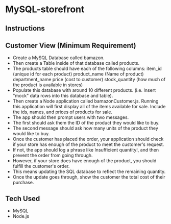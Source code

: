 # MySQL-storefront

## Instructions

## Customer View (Minimum Requirement)

*	Create a MySQL Database called bamazon.
*	Then create a Table inside of that database called products.
*	The products table should have each of the following columns:
	item_id (unique id for each product)
	product_name (Name of product)
	department_name
	price (cost to customer)
	stock_quantity (how much of the product is available in stores)
*	Populate this database with around 10 different products. (i.e. Insert "mock" data rows into this database and table).
*	Then create a Node application called bamazonCustomer.js. Running this application will first display all of the items available for sale. Include the ids, names, and prices of products for sale.
*	The app should then prompt users with two messages.
*	The first should ask them the ID of the product they would like to buy.
*	The second message should ask how many units of the product they would like to buy.
*	Once the customer has placed the order, your application should check if your store has enough of the product to meet the customer's request.
*	If not, the app should log a phrase like Insufficient quantity!, and then prevent the order from going through.
*	However, if your store does have enough of the product, you should fulfill the customer's order.
*	This means updating the SQL database to reflect the remaining quantity.
*	Once the update goes through, show the customer the total cost of their purchase.

## Tech Used

* MySQL
* Node.js


